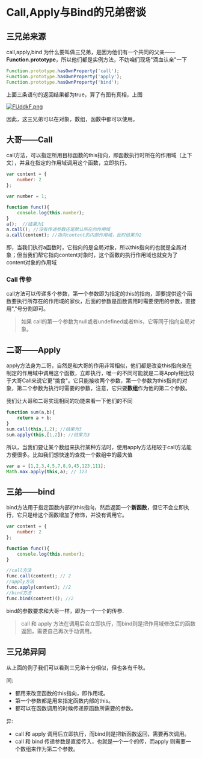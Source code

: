 # Call,Apply与Bind的兄弟密谈

## 三兄弟来源

call,apply,bind 为什么要叫做三兄弟，是因为他们有一个共同的父亲——**Function.prototype**，所以他们都是实例方法，不妨咱们现场"滴血认亲"一下

```javascript
Function.prototype.hasOwnProperty('call'); 
Function.prototype.hasOwnProperty('apply');
Function.prototype.hasOwnProperty('bind');
```



上面三条语句的返回结果都为true，算了有图有真相，上图

[![FUddkF.png](https://s1.ax1x.com/2018/12/14/FUddkF.png)](https://imgchr.com/i/FUddkF)

因此，这三兄弟可以在对象，数组，函数中都可以使用。

## 大哥——Call

call方法，可以指定所用目标函数的this指向，即函数执行时所在的作用域（上下文），并且在指定的作用域调用这个函数，立即执行。

```javascript
var content = {
    number: 2
};

var number = 1;

function func(){
    console.log(this.number);
}
a();  //结果为1
a.call(); //没有传递参数还是默认所在的作用域
a.call(content); //指向content的内部作用域，此时结果为2

```

即，当我们执行a函数时，它指向的是全局对象，所以this指向的也就是全局对象；但当我们帮它指向content对象时，这个函数的执行作用域也就变为了content对象的作用域

### Call 传参

call方法可以传递多个参数，第一个参数即为指定的this的指向，即要提供这个函数要执行所存在的作用域的家伙，后面的参数是函数调用时需要使用的参数，直接用","号分割即可。

>如果 call的第一个参数为null或者undefined或者this，它等同于指向全局对象。

## 二哥——Apply

apply方法身为二哥，自然是和大哥的作用非常相似，他们都是改变this指向来在制定的作用域中调用这个函数，立即执行，唯一的不同可能就是二哥Apply相比较于大哥Call来说它更"挑食"。它只能接收两个参数，第一个参数为this指向的对象，第二个参数为执行时需要的参数，注意，它只要**数组**作为他的第二个参数。

我们让大哥和二哥实现相同的功能来看一下他们的不同

```javascript
function sum(a,b){
    return a + b;
}
sum.call(this,1,2); //结果为3
sum.apply(this,[1,2]); //结果为3
```

所以，当我们要让某个数组来执行某种方法时，使用apply方法相较于call方法能方便很多。比如我们想快速的查找一个数组中的最大值

```javascript
var a = [1,2,3,4,5,7,8,9,45,123,111];
Math.max.apply(this,a); // 123
```



## 三弟——bind

bind方法用于指定函数内部的this指向，然后返回一个**新函数**，但它不会立即执行，它只是给这个函数增加了修饰，并没有调用它。

```javascript
var content = {
    number: 2
};

function func(){
    console.log(this.number);
}

//call方法
func.call(content); // 2
//apply方法
func.apply(content); //2
//bind方法
func.bind(content)(); //2
```

bind的参数要求和大哥一样，即为一个一个的传参.

> call 和 apply 方法在调用后会立即执行，而bind则是把作用域修改后的函数返回，需要自己再次手动调用。

## 三兄弟异同

从上面的例子我们可以看到三兄弟十分相似，但也各有千秋。

同:

- 都用来改变函数的this指向，即作用域。
- 第一个参数都是用来指定函数内部的this。
- 都可以在函数调用的时候传递原函数所需要的参数。

异:

- call 和 apply 调用后立即执行，而bind则是把新函数返回，需要再次调用。
- call 和 bind 传递参数是直接传入，也就是一个一个的传，而apply 则需要一个数组来作为第二个参数。

